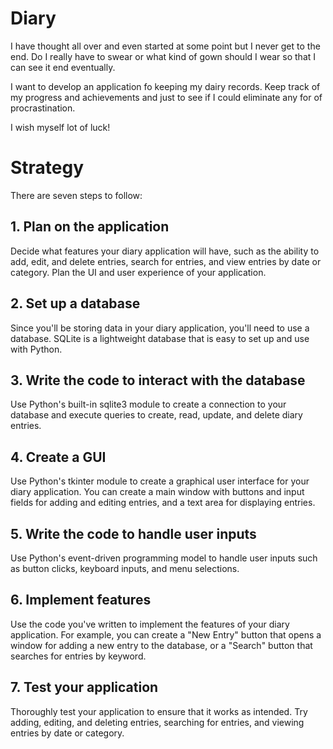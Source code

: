 # Diary

I have thought all over and even started
at some point but I never get to the end.
Do I really have to swear or what kind of
gown should I wear so that I can see it
end eventually.

I want to develop an application fo keeping
my dairy records. Keep track of my progress
and achievements and just to see if I could
eliminate any for of procrastination.

I wish myself lot of luck!

# Strategy

There are seven steps to follow:

## 1. Plan on the application

Decide what features your diary application
will have, such as the ability to add, edit,
and delete entries, search for entries, and
view entries by date or category. Plan the
UI and user experience of your application.

## 2. Set up a database
Since you'll be storing data in your diary
application, you'll need to use a database.
SQLite is a lightweight database that is easy
to set up and use with Python.

## 3. Write the code to interact with the database
Use Python's built-in sqlite3 module to create a
connection to your database and execute queries
to create, read, update, and delete diary entries.

## 4. Create a GUI
Use Python's tkinter module to create a
graphical user interface for your diary
application. You can create a main window
with buttons and input fields for adding
and editing entries, and a text area for
displaying entries.

## 5. Write the code to handle user inputs
Use Python's event-driven programming model to handle
user inputs such as button clicks, keyboard inputs,
and menu selections.

## 6. Implement features
Use the code you've written to implement the features
of your diary application. For example, you can create
a "New Entry" button that opens a window for adding a
new entry to the database, or a "Search" button that
searches for entries by keyword.

## 7. Test your application
Thoroughly test your application to ensure that it works
as intended. Try adding, editing, and deleting entries,
searching for entries, and viewing entries
by date or category.